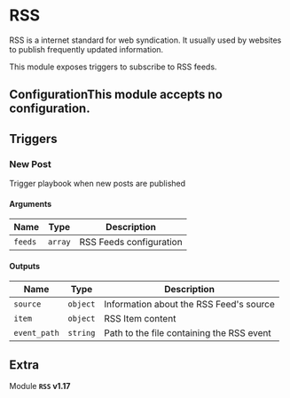 # RSS

RSS is a internet standard for web syndication. It usually used by websites to publish frequently updated information.



This module exposes triggers to subscribe to RSS feeds.

## ConfigurationThis module accepts no configuration.
## Triggers

### New Post

Trigger playbook when new posts are published

#### Arguments

| Name      |  Type   |  Description  |
| --------- | ------- | --------------------------- |
| `feeds` | `array` | RSS Feeds configuration |


#### Outputs

| Name      |  Type   |  Description  |
| --------- | ------- | --------------------------- |
| `source` | `object` | Information about the RSS Feed's source |
| `item` | `object` | RSS Item content |
| `event_path` | `string` | Path to the file containing the RSS event |


## Extra

Module **`RSS` v1.17**